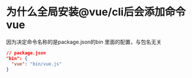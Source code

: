 # 为什么全局安装@vue/cli后会添加命令vue
因为决定命令名称的是package.json的bin 里面的配置，与包名无关

```json
// package.json
"bin": {
  "vue": "bin/vue.js"
}
```